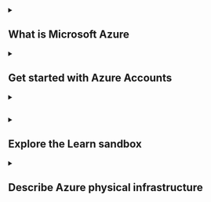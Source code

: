 <details>
<summary>

## What is Microsoft Azure

</summary>

Azure is a continually expanding set of cloud services that help you meet current and future business challenges. Azure gives you the freedom to build, manage, and deploy applications on a massive global network using your favorite tools and frameworks.

#### What can I do with Azure?

Azure provides more than 100 services that enable you to do everything from running your existing applications on virtual machines to exploring new software paradigms, such as intelligent bots and mixed reality.

Many teams start exploring the cloud by moving their existing applications to virtual machines (VMs) that run in Azure. Migrating your existing apps to VMs is a good start, but the cloud is much more than a different place to run your VMs.

For example, Azure provides artificial intelligence (AI) and machine-learning (ML) services that can naturally communicate with your users through vision, hearing, and speech. It also provides storage solutions that dynamically grow to accommodate massive amounts of data. Azure services enable solutions that aren't feasible without the power of the cloud.

</details>

<details>
<summary>

## Get started with Azure Accounts

</summary>

To create and use Azure services, you need an Azure subscription. When you're completing Learn modules, most of the time a temporary subscription is created for you, which runs in an environment called the Learn sandbox. When you're working with your own applications and business needs, you need to create an Azure account, and a subscription will be created for you. After you've created an Azure account, you're free to create additional subscriptions. For example, your company might use a single Azure account for your business and separate subscriptions for development, marketing, and sales departments. After you've created an Azure subscription, you can start creating Azure resources within each subscription.

![alt](https://learn.microsoft.com/en-us/training/wwl-azure/describe-core-architectural-components-of-azure/media/account-scope-levels-9ceb3abd.png)

If you're new to Azure, you can sign up for a free account on the Azure website to start exploring at no cost to you. When you're ready, you can choose to upgrade your free account. You can also create a new subscription that enables you to start paying for Azure services you need beyond the limits of a free account.

#### Create an Azure account

You can purchase Azure access directly from Microsoft by signing up on the Azure website or through a Microsoft representative. You can also purchase Azure access through a Microsoft partner. Cloud Solution Provider partners offer a range of complete managed-cloud solutions for Azure.

#### What is the Azure free account?

The Azure free account includes:

- Free access to popular Azure products for 12 months.
- A credit to use for the first 30 days.
- Access to more than 25 products that are always free.

The Azure free account is an excellent way for new users to get started and explore. To sign up, you need a phone number, a credit card, and a Microsoft or GitHub account. The credit card information is used for identity verification only. You won't be charged for any services until you upgrade to a paid subscription.

#### What is the Azure free student account?

The Azure free student account offer includes:

- Free access to certain Azure services for 12 months.
- A credit to use in the first 12 months.
- Free access to certain software developer tools.

The Azure free student account is an offer for students that gives $100 credit and free developer tools. Also, you can sign up without a credit card.

</details>

<details>
<summary>

##

</summary>
</details>

<details>
<summary>

## Explore the Learn sandbox

</summary>

Once the sandbox launches, half the screen will be in PowerShell command line interface (CLI) mode. If you’re familiar with PowerShell, you can manage your Azure environment using PowerShell commands.

##### Use the PowerShell Get-date command to get the current date and time.

> Get-date

```ps
Monday, September 2, 2024 1:19:47 PM
```

Most Azure specific commands will start with the letters az. The Get-date command you just ran is a PowerShell specific command. Let's try an Azure command to check what version of the CLI you're using right now.

> az version

```ps
{
  "azure-cli": "2.63.0",
  "azure-cli-core": "2.63.0",
  "azure-cli-telemetry": "1.1.0",
  "extensions": {
    "ai-examples": "0.2.5",
    "ml": "2.29.0",
    "ssh": "2.0.5"
  }
}
```

##### Use the BASH CLI

Enter bash to switch to the BASH CLI.

> bash

```bash
felipecmeira2004 [ ~ ]$
```

Just like in the PowerShell mode of the CLI, you can use the letters az to start an Azure command in the BASH mode. Try to run an update to the CLI with az upgrade.

> az upgrade

##### You can change back to PowerShell mode by entering pwsh on the BASH command line.

##### Use Azure CLI interactive mode

Enter az interactive to enter interactive mode.

> az interactive

You may have to wait a minute or two to allow the interactive mode to fully initialize. Then, enter the letter “a” and auto-completion should start to work. If auto-completion isn’t working, erase what you’ve entered, wait a bit longer, and try again.

Once initialized, you can use the arrow keys or tab to help complete your commands. Interactive mode is set up specifically for Azure, so you don't need to enter az to start a command (but you can if you want to or are used to it). Try the upgrade or version commands again, but this time without az in front.

> version

```ps
{
  "azure-cli": "2.63.0",
  "azure-cli-core": "2.63.0",
  "azure-cli-telemetry": "1.1.0",
  "extensions": {
    "ai-examples": "0.2.5",
    "interactive": "0.5.3",
    "ml": "2.29.0",
    "ssh": "2.0.5"
  }
}
```

The commands should have worked the same as before, and given you the same results. Use the exit command to leave interactive mode.

> exit

</details>

<details>
<summary>

## Describe Azure physical infrastructure

</summary>

Throughout your journey with Microsoft Azure, you’ll hear and use terms like Regions, Availability Zones, Resources, Subscriptions, and more. This module focuses on the core architectural components of Azure. The core architectural components of Azure may be broken down into two main groupings: the physical infrastructure, and the management infrastructure.

#### Physical infrastructure



</details>
